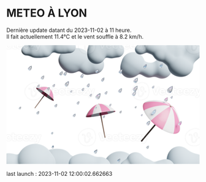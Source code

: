 # METEO À LYON

Dernière update datant du 2023-11-02 à 11 heure.  
Il fait actuellement 11.4°C et le vent souffle à 8.2 km/h.      

![](./.github/rain.png)

last launch : 2023-11-02 12:00:02.662663
